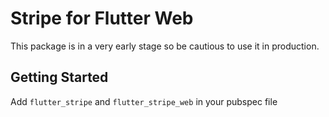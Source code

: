 # Stripe for Flutter Web

This package is in a very early stage so be cautious to use it in production.

## Getting Started

Add `flutter_stripe` and `flutter_stripe_web` in your pubspec file

